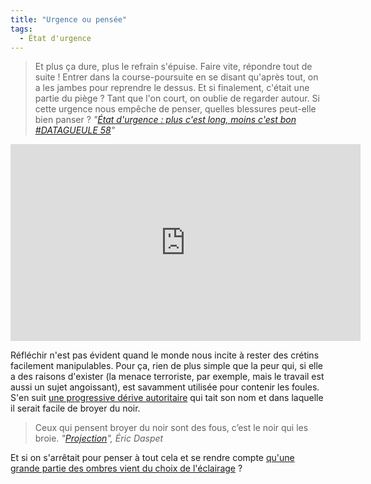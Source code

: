 ```yaml
---
title: "Urgence ou pensée"
tags:
  - État d'urgence
---
```


> Et plus ça dure, plus le refrain s'épuise. Faire vite, répondre tout de suite ! Entrer dans la course-poursuite en se disant qu'après tout, on a les jambes pour reprendre le dessus. Et si finalement, c'était une partie du piège ? Tant que l'on court, on oublie de regarder autour. Si cette urgence nous empêche de penser, quelles blessures peut-elle bien panser ?
> <cite>"[État d'urgence : plus c'est long, moins c'est bon #DATAGUEULE 58](https://www.youtube.com/watch?v=uq72XHngz9M)"</cite>

<!-- more -->

<div class="videoWrapper">
  <iframe width="560" height="315" src="https://www.youtube.com/embed/uq72XHngz9M" frameborder="0" allowfullscreen></iframe>
</div>

Réfléchir n'est pas évident quand le monde nous incite à rester des crétins facilement manipulables. Pour ça, rien de plus simple que la peur qui, si elle a des raisons d'exister (la menace terroriste, par exemple, mais le travail est aussi un sujet angoissant), est savamment utilisée pour contenir les foules. S'en suit [une progressive dérive autoritaire](http://www.slate.fr/story/119461/france-derive-autoritaire) qui tait son nom et dans laquelle il serait facile de broyer du noir.

> Ceux qui pensent broyer du noir sont des fous, c’est le noir qui les broie.
> <cite>"[Projection](https://n.survol.fr/n/photo-projection)", Éric Daspet</cite>

Et si on s'arrêtait pour penser à tout cela et se rendre compte [qu'une grande partie des ombres vient du choix de l'éclairage](https://twitter.com/terryzim/status/745263212732514304?lang=fr) ?
